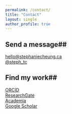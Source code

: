 ```yaml
---
permalink: /contact/
title: "Contact"
layout: single
author_profile: true
---
```



## Send a message##
<a href="mailto:hello@stephaniecheung.ca">
  <i class="fa fa-fw fa-envelope-square" aria-hidden="true"></i> hello@stephaniecheung.ca
</a>
<br>
<a href="https://twitter.com/{{ author.twitter }}">
  <i class="fa fa-fw fa-twitter" aria-hidden="true"></i> @steph_tc
</a>

## Find my work##
  <a href="http://orcid.org/{{ site.orcid.username }}"><i class="ai ai-orcid fa-fw" aria-hidden="true"></i> ORCID</a>
  <br>
  <a href="http://www.researchgate.net/profile/{{ site.researchgate.username }}"><i class="ai ai-researchgate fa-fw" aria-hidden="true"></i> ResearchGate</a>
  <br>
  <a href="http://utoronto.academia.edu/StephanieCheung"><i class="ai ai-academia fa-fw" aria-hidden="true"></i> Academia</a>
  <br>
  <a href="http://scholar.google.ca/citations?user={{ site.gscholar.username }}"><i class="ai ai-google-scholar fa-fw" aria-hidden="true"></i> Google Scholar</a>
